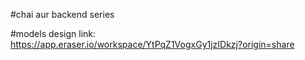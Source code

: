 #chai aur backend series

#models design link: https://app.eraser.io/workspace/YtPqZ1VogxGy1jzIDkzj?origin=share